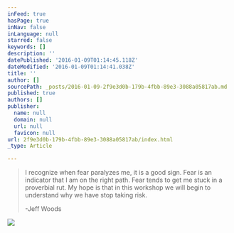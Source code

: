 ```yaml
---
inFeed: true
hasPage: true
inNav: false
inLanguage: null
starred: false
keywords: []
description: ''
datePublished: '2016-01-09T01:14:45.118Z'
dateModified: '2016-01-09T01:14:41.038Z'
title: ''
author: []
sourcePath: _posts/2016-01-09-2f9e3d0b-179b-4fbb-89e3-3088a05817ab.md
published: true
authors: []
publisher:
  name: null
  domain: null
  url: null
  favicon: null
url: 2f9e3d0b-179b-4fbb-89e3-3088a05817ab/index.html
_type: Article

---
```

> I recognize when fear paralyzes me, it is a good sign. Fear is an indicator that I am on the right path. Fear tends to get me stuck in a proverbial rut. My hope is that in this workshop we will begin to understand why we have stop taking risk.
> 
> -Jeff Woods

![](https://s3-us-west-2.amazonaws.com/the-grid-img/p/1ae55e452683b310df8563ca71ef013432978566.jpg)